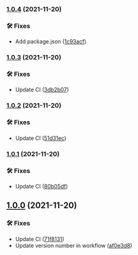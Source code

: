 ### [1.0.4](https://github.com/TaqiyEddine-B/Android-Sample-Project/compare/1.0.3...1.0.4) (2021-11-20)


### 🛠 Fixes

* Add package.json ([1c93acf](https://github.com/TaqiyEddine-B/Android-Sample-Project/commit/1c93acfcc3a4d09fc7006d070d35ad5c898066da))

### [1.0.3](https://github.com/TaqiyEddine-B/Android-Sample-Project/compare/1.0.2...1.0.3) (2021-11-20)


### 🛠 Fixes

* Update CI ([3db2b07](https://github.com/TaqiyEddine-B/Android-Sample-Project/commit/3db2b0760d5dc58a75e1a903f6ea0c49873c4f0d))

### [1.0.2](https://github.com/TaqiyEddine-B/Android-Sample-Project/compare/1.0.1...1.0.2) (2021-11-20)


### 🛠 Fixes

* Update CI ([51d31ec](https://github.com/TaqiyEddine-B/Android-Sample-Project/commit/51d31ec8fb80c267b27a4f62ec271455d6aabc86))

### [1.0.1](https://github.com/TaqiyEddine-B/Android-Sample-Project/compare/1.0.0...1.0.1) (2021-11-20)


### 🛠 Fixes

* Update CI ([80b05df](https://github.com/TaqiyEddine-B/Android-Sample-Project/commit/80b05df59f0b4b7815dc00955c0b6d14e23a76bb))

## [1.0.0](https://github.com/TaqiyEddine-B/Android-Sample-Project/compare/...1.0.0) (2021-11-20)


### 🛠 Fixes

* Update CI ([71f8131](https://github.com/TaqiyEddine-B/Android-Sample-Project/commit/71f813150e6729e628753fa79993c9dbb8e15d5b))
* Update version number in workflow ([af0e3d8](https://github.com/TaqiyEddine-B/Android-Sample-Project/commit/af0e3d84c100e453e44ad66a03e6bde107558da3))
